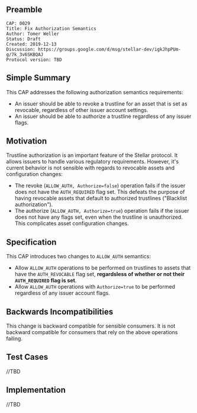## Preamble

```
CAP: 0029
Title: Fix Authorization Semantics
Author: Tomer Weller
Status: Draft
Created: 2019-12-13
Discussion: https://groups.google.com/d/msg/stellar-dev/igkJhpPUm-g/7k_3v6SKBQAJ
Protocol version: TBD
```

## Simple Summary
This CAP addresses the following authorization semantics requirements:
- An issuer should be able to revoke a trustline for an asset that is set as revocable, regardless of other issuer account settings.
- An issuer should be able to authorize a trustline regardless of any issuer flags.  

## Motivation
Trustline authorization is an important feature of the Stellar protocol. It allows issuers to handle various regulatory requirements. However, it's current behavior is not sensible with regards to revocable assets and configuration changes:
- The revoke (`ALLOW_AUTH, Authorize=false`) operation fails if the issuer does not have the `AUTH_REQUIRED` flag set. This defeats the purpose of having revocable assets that default to authorized trustlines ("Blacklist authorization"). 
- The authorize (`ALLOW_AUTH, Authorize=true`) operation fails if the issuer does not have any flags set, even when the trustline is unauthorized. This complicates asset configuration changes.

## Specification
This CAP introduces two changes to `ALLOW_AUTH` semantics: 
- Allow `ALLOW_AUTH` operations to be performed on trustlines to assets that have the `AUTH_REVOCABLE` flag set, **regardsless of whether or not their `AUTH_REQUIRED` flag is set**.
- Allow `ALLOW_AUTH` operations with `Authorize=true` to be performed regardless of any issuer account flags.    

## Backwards Incompatibilities
This change is backward compatible for sensible consumers. It is not backward compatible for consumers that rely on the above operations failing.

## Test Cases
//TBD

## Implementation
//TBD
